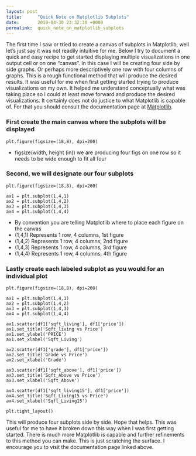 ```yaml
---
layout: post
title:      "Quick Note on Matplotlib Subplots"
date:       2019-04-30 23:32:30 +0000
permalink:  quick_note_on_matplotlib_subplots
---
```



The first time I saw or tried to create a canvas of subplots in Matplotlib, well let’s just say it was not readily intuitive for me.  Below I try to document a quick and easy recipe to get started displaying multiple visualizations in one output cell or on one “canvas”.  In this case I will be creating four side by side graphs. Or perhaps more descriptively one row with four columns of graphs. This is a rough functional method that will produce the desired results.  It was useful for me when first getting started trying to produce visualizations on my own.  It helped me understand conceptually what was taking place so I could at least move forward and produce the desired visualizations.  It certainly does not do justice to what Matplotlib is capable of. For that you should consult the documentation page at [Matplotlib](http://matplotlib.org).

### First create the main canvas where the subplots will be displayed


```
plt.figure(figsize=(18,8), dpi=200)

```

* figsize(width, height (in)) we are producing four figs on one row so it needs to be wide enough to fit all four

### Second, we will designate our four subplots


```
plt.figure(figsize=(18,8), dpi=200)

ax1 = plt.subplot(1,4,1)
ax2 = plt.subplot(1,4,2)
ax3 = plt.subplot(1,4,3)
ax4 = plt.subplot(1,4,4)

```


* By convention you are telling Matplotlib where to place each figure on the canvas
* (1,4,1) Represents 1 row, 4 columns, 1st figure
* (1,4,2) Represents 1 row, 4 columns, 2nd figure
* (1,4,3) Represents 1 row, 4 columns, 3rd figure
* (1,4,4) Represents 1 row, 4 columns, 4th figure


### Lastly create each labeled subplot as you would for an individual plot

```
plt.figure(figsize=(18,8), dpi=200)

ax1 = plt.subplot(1,4,1)
ax2 = plt.subplot(1,4,2)
ax3 = plt.subplot(1,4,3)
ax4 = plt.subplot(1,4,4)

ax1.scatter(df1['sqft_living'], df1['price']) 
ax1.set_title('Sqft_living vs Price')
ax1.set_ylabel('PRICE')
ax1.set_xlabel('Sqft_Living')

ax2.scatter(df1['grade'], df1['price']) 
ax2.set_title('Grade vs Price')
ax2.set_xlabel('Grade')

ax3.scatter(df1['sqft_above'], df1['price']) 
ax3.set_title('Sqft_Above vs Price')
ax3.set_xlabel('Sqft_Above')

ax4.scatter(df1['sqft_living15'], df1['price']) 
ax4.set_title('Sqft_Living15 vs Price')
ax4.set_xlabel('Sqft_Living15')

plt.tight_layout()
```




This will produce four subplots side by side.  Hope that helps.  This was useful for me to have it broken down this way when I was first getting started.  There is much more Matplotlib is capable and further refinements to this method you can make.  This is just scratching the surface.  I encourage you to visit the documentation page linked above.








